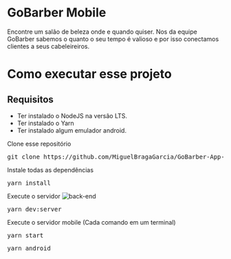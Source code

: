
# GoBarber Mobile

Encontre um salão de beleza onde e quando quiser. Nos da equipe GoBarber sabemos o quanto o seu tempo é valioso e por isso conectamos clientes a seus cabeleireiros.

# Como executar esse projeto

## Requisitos

* Ter instalado o NodeJS na versão LTS.
* Ter instalado o Yarn
* Ter instalado algum emulador android.

Clone esse repositório

<pre>git clone https://github.com/MiguelBragaGarcia/GoBarber-App-Typescript.git</pre>

Instale todas as dependências

<pre>yarn install</pre>

Execute o servidor ![back-end](https://github.com/MiguelBragaGarcia/GoBarber-GoStack-11)

<pre>yarn dev:server</pre>

Execute o servidor mobile (Cada comando em um terminal)

<pre>yarn start</pre>
<pre>yarn android</pre>
